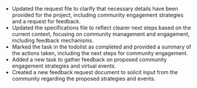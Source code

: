 - Updated the request file to clarify that necessary details have been provided for the project, including community engagement strategies and a request for feedback.
- Updated the specifications file to reflect clearer next steps based on the current context, focusing on community management and engagement, including feedback mechanisms.
- Marked the task in the todolist as completed and provided a summary of the actions taken, including the next steps for community engagement.
- Added a new task to gather feedback on proposed community engagement strategies and virtual events.
- Created a new feedback request document to solicit input from the community regarding the proposed strategies and events.

